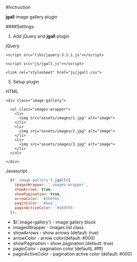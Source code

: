 #Inctruction

<b>jgall</b> image gallery plugin

####Settings:

1. Add jQuery and <b>jgall</b> plugin

jQuery

`<script src="libs/jquery-3.2.1.js"></script>`

`<script src="js/jgall.js"></script>`

`<link rel="stylesheet" href="js/jgall.css">`


3. Setup plugin

HTML

    <div class="image-gallery">

      <ul class="images-wrapper">
        <li>
          <img src="assets/images/1.jpg" alt="image">
        </li>
        <li>
          <img src="assets/images/2.jpg" alt="image">
        </li>
        <li>
          <img src="assets/images/3.jpg" alt="image">
        </li>
      </ul>

    </div>

Javascript

```javascript
  $('.image-gallery').jgall({
    imagesWrapper: '.images-wrapper',
    showArrows: true,
    showPagination: true,
    arrowColor: '#169fb5',
    paginColor: '#aaa',
    paginActiveColor: '#169fb5'
  });
```

- $('.image-gallery') - image gallery block
- imagesWrapper - images list class
- showArrows - show arrows (default: true)
- arrowColor - arrow color(default: #000)
- showPagination - show pagination (default: true)
- paginColor - pagination color (defaultL #fff)
- paginActiveColor - pagination active color (default: #000)



